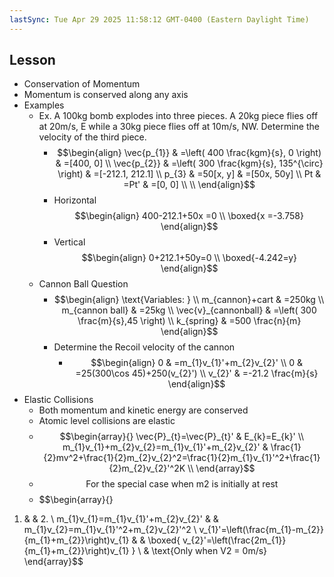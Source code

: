 ```yaml
---
lastSync: Tue Apr 29 2025 11:58:12 GMT-0400 (Eastern Daylight Time)
---
```

## Lesson
- Conservation of Momentum
- Momentum is conserved along any axis
- Examples
	- Ex. A 100kg bomb explodes into three pieces. A 20kg piece flies off at 20m/s, E while a 30kg piece flies off at 10m/s, NW. Determine the velocity of the third piece. 
		- $$\begin{align}
	\vec{p_{1}} & =\left( 400 \frac{kgm}{s}, 0 \right) & =[400, 0] \\
	\vec{p_{2}} & =\left( 300 \frac{kgm}{s}, 135^{\circ} \right) & =[-212.1, 212.1] \\
	p_{3} & =50[x, y] & =[50x, 50y] \\
	Pt & =Pt' & =[0, 0] \\ \\
	\end{align}$$
		- Horizontal$$\begin{align}
		400-212.1+50x =0 \\
		\boxed{x =-3.758}
		\end{align}$$
		- Vertical$$\begin{align}
	0+212.1+50y=0 \\
	\boxed{-4.242=y}
	\end{align}$$
	- Cannon Ball Question
		- $$\begin{align}
	\text{Variables: } \\
	m_{cannon}+cart & =250kg \\
	m_{cannon ball} & =25kg \\
	\vec{v}_{cannonball} & =\left( 300 \frac{m}{s},45 \right) \\
	k_{spring} & =500 \frac{n}{m}
	\end{align}$$
		- Determine the Recoil velocity of the cannon
			- $$\begin{align}
0 & =m_{1}v_{1}'+m_{2}v_{2}' \\
0 & =25(300\cos 45)+250(v_{2}') \\
v_{2}' & =-21.2 \frac{m}{s}
\end{align}$$
- Elastic Collisions
	- Both momentum and kinetic energy are conserved
	- Atomic level collisions are elastic
	- $$\begin{array}{}
\vec{P}_{t}=\vec{P}_{t}'  & E_{k}=E_{k}' \\
m_{1}v_{1}+m_{2}v_{2}=m_{1}v_{1}'+m_{2}v_{2}' & \frac{1}{2}mv^2+\frac{1}{2}m_{2}v_{2}^2=\frac{1}{2}m_{1}v_{1}'^2+\frac{1}{2}m_{2}v_{2}'^2K \\
\end{array}$$
	- $$\text{For the special case when m2 is initially at rest}$$
	- $$\begin{array}{}
1.  &  & 2. \\
m_{1}v_{1}=m_{1}v_{1}'+m_{2}v_{2}' & &  m_{1}v_{2}=m_{1}v_{1}'^2+m_{2}v_{2}'^2 \\
v_{1}'=\left(\frac{m_{1}-m_{2}}{m_{1}+m_{2}}\right)v_{1} & &  \boxed{ v_{2}'=\left(\frac{2m_{1}}{m_{1}+m_{2}}\right)v_{1} } \\
 & \text{Only when V2 = 0m/s}
\end{array}$$

